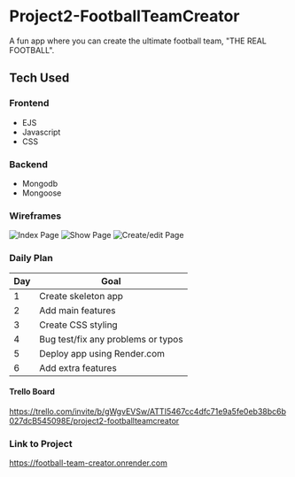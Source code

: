 # Project2-FootballTeamCreator

A fun app where you can create the ultimate football team, "THE REAL FOOTBALL".

## Tech Used

### Frontend

- EJS
- Javascript
- CSS

### Backend

- Mongodb
- Mongoose

### Wireframes

![Index Page](https://user-images.githubusercontent.com/113205902/206002084-66a73d3e-3f71-4d38-a92b-4943c5e56cb8.png)
![Show Page](https://user-images.githubusercontent.com/113205902/206002182-fde59123-572c-403a-81d1-747f4a246667.png)
![Create/edit Page](https://user-images.githubusercontent.com/113205902/206002217-be0f8eb7-19fb-400a-b1d5-29f35835eb8f.png)

### Daily Plan

| Day | Goal |
|-----|------|
| 1 | Create skeleton app |
| 2 | Add main features |
| 3 | Create CSS styling  |
| 4 | Bug test/fix any problems or typos |
| 5 | Deploy app using Render.com |
| 6 | Add extra features |

#### Trello Board
https://trello.com/invite/b/gWgvEVSw/ATTI5467cc4dfc71e9a5fe0eb38bc6b027dcB545098E/project2-footballteamcreator

### Link to Project
https://football-team-creator.onrender.com
